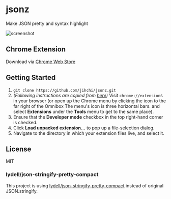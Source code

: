 # jsonz
Make JSON pretty and syntax highlight

![screenshot](https://img.987.tw/0B8cemvXY3r61dmVuOXY3LUlkSWM)

## Chrome Extension

Download via [Chrome Web Store](https://chrome.google.com/webstore/detail/jsonz/ahendnlfikgofocdohpgaddkfjhbicnc)

## Getting Started

1. `git clone https://github.com/jihchi/jsonz.git`
1. *(Following instructions are copied from [here](https://developer.chrome.com/extensions/getstarted#unpacked))* Visit `chrome://extension`s in your browser (or open up the Chrome menu by clicking the icon to the far right of the Omnibox The menu's icon is three horizontal bars. and select **Extensions** under the **Tools** menu to get to the same place).
1. Ensure that the **Developer mode** checkbox in the top right-hand corner is checked.
1. Click **Load unpacked extension…** to pop up a file-selection dialog.
1. Navigate to the directory in which your extension files live, and select it.

## License

MIT

### lydell/json-stringify-pretty-compact

This project is using [lydell/json-stringify-pretty-compact](https://github.com/lydell/json-stringify-pretty-compact) instead of original JSON.stringify.

